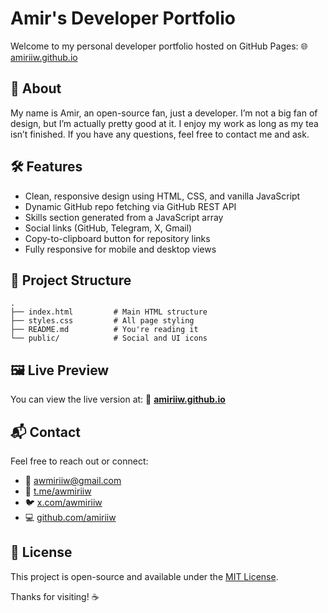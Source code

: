 # Amir's Developer Portfolio

Welcome to my personal developer portfolio hosted on GitHub Pages:
🌐 [amiriiw.github.io](https://amiriiw.github.io)

## 🔎 About

My name is Amir, an open-source fan, just a developer. I’m not a big fan of design, but I’m actually pretty good at it. I enjoy my work as long as my tea isn’t finished. If you have any questions, feel free to contact me and ask.

## 🛠️ Features

- Clean, responsive design using HTML, CSS, and vanilla JavaScript
- Dynamic GitHub repo fetching via GitHub REST API
- Skills section generated from a JavaScript array
- Social links (GitHub, Telegram, X, Gmail)
- Copy-to-clipboard button for repository links
- Fully responsive for mobile and desktop views

## 📁 Project Structure

```
.
├── index.html         # Main HTML structure
├── styles.css         # All page styling
├── README.md          # You're reading it
└── public/            # Social and UI icons
```

## 🖼️ Live Preview

You can view the live version at:
🔗 **[amiriiw.github.io](https://amiriiw.github.io)**

## 📬 Contact

Feel free to reach out or connect:

- 📧 [awmiriiw@gmail.com](mailto:awmiriiw@gmail.com)
- 💬 [t.me/awmiriiw](https://t.me/awmiriiw)
- 🐦 [x.com/awmiriiw](https://x.com/awmiriiw)
- 💻 [github.com/amiriiw](https://github.com/amiriiw)

## 📝 License

This project is open-source and available under the [MIT License](https://opensource.org/licenses/MIT).

Thanks for visiting! ☕
